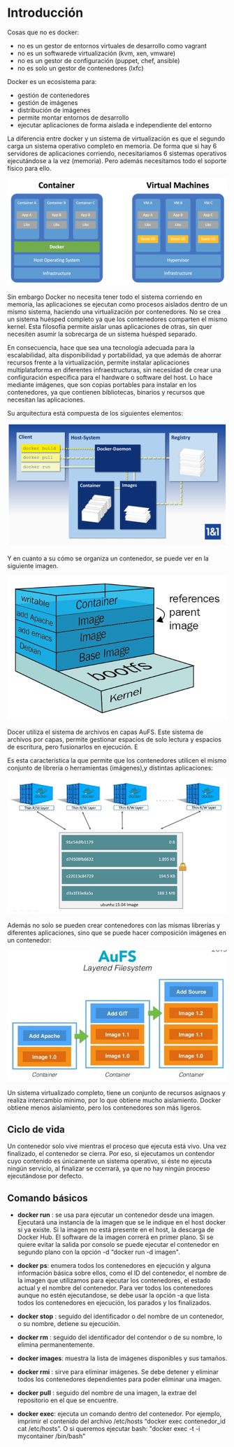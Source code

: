 # Introducción

Cosas que no es docker:

* no es un gestor de entornos virtuales de desarrollo como vagrant
* no es un softwarede virtualización (kvm, xen, vmware)
* no es un gestor de configuración (puppet, chef, ansible)
* no es solo un gestor de contenedores (lxfc)

Docker es un ecosistema para:

* gestión de contenedores
* gestión de imágenes
* distribución de imágenes
* permite montar entornos de desarrollo
* ejecutar aplicaciones de forma aislada e independiente del entorno

La diferencia entre docker y un sistema de virtualización es que el segundo carga un sistema operativo completo en memoria. De forma que si hay 6 servidores de aplicaciones corriendo, necesitariamos 6 sistemas operativos ejecutándose a la vez (memoria). Pero además necesitamos todo el soporte físico para ello.

![comparación](imagenes/vm-docker.png)

Sin embargo Docker no necesita tener todo el sistema corriendo en memoria, las aplicaciones se ejecutan como procesos aislados dentro de un mismo sistema, haciendo una virtualización por contenedores. No se crea un sistema huésped completo ya que los contenedores comparten el mismo kernel. Esta filosofía permite aislar unas aplicaciones de otras, sin quer necesiten asumir la sobrecarga de un sistema huésped separado.

En consecuencia, hace que sea una tecnología adecuada para la escalabilidad, alta disponibilidad y portabilidad, ya que además de ahorrar recursos frente a la virtualización, permite instalar aplicaciones multiplataforma en diferentes infraestructuras, sin necesidad de crear una configuración específica para el hardware o software del host. Lo hace mediante imágenes, que son copias portables para instalar en los contenedores, ya que contienen bibliotecas, binarios y recursos que necesitan las aplicaciones.

Su arquitectura está compuesta de los siguientes elementos:

![arquitectura](imagenes/arquitectura.png)

Y en cuanto a su cómo se organiza un contenedor, se puede ver en la siguiente imagen.

![Sección transversal contenedor](imagenes/container.png)

Docer utiliza el sistema de archivos en capas AuFS. Este sistema de archivos por capas, permite gestionar espacios de solo lectura y espacios de escritura, pero fusionarlos en ejecución. E

Es esta característica la que permite que los contenedores utilicen el mismo conjunto de librería o herramientas (imágenes),y distintas aplicaciones:

![filosofía docker](imagenes/sharing-layers.jpg)

Además no solo se pueden crear contenedores con las mismas librerías y diferentes aplicaciones, sino que se puede hacer composición imágenes en un contenedor:

![composicion](imagenes/composicion.jpg)

Un sistema virtualizado completo, tiene un conjunto de recursos asignaos y realiza intercambio mínimo, por lo que obtiene mucho aislamiento. Docker obtiene menos aislamiento, pero los contenedores son más ligeros.

## Ciclo de vida

Un contenedor solo vive mientras el proceso que ejecuta está vivo. Una vez finalizado, el contenedor se cierra. Por eso, si ejecutamos un contendor cuyo contenido es únicamente un sistema operativo, si éste no ejecuta ningún servicio, al finalizar se ccerrará, ya que no hay ningún proceso ejecutándose por defecto. 

## Comando básicos

* **docker run** : se usa para ejecutar un contenedor desde una imagen. Ejecutará una instancia de la imagen que se le indique en el host docker si ya existe. Si la imagen no está presente en el host, la descarga de Docker Hub. El software de la imagen correrá en primer plano. Si se quiere evitar la salida por consolo se puede ejecutar el contenedor en segundo plano con la opción -d “docker run -d imagen".

* **docker ps**: enumera todos los contenedores en ejecución y alguna información básica sobre ellos, como el ID del contenedor, el nombre de la imagen que utilizamos para ejecutar los contenedores, el estado actual y el nombre del contenedor. Para ver todos los contenedores aunque no estén ejecutandose, se debe usar la opción -a que lista todos los contenedores en ejecución, los parados y los finalizados.

* **docker stop** : seguido del identificador o del nombre de un contenedor, o su nombre, detiene su ejecucióin.

* **docker rm** : seguido del identificador del contendor o de su nombre, lo elimina permanentemente.

* **docker images**: muestra la lista de imágenes disponibles y sus tamaños.

* **docker rmi** : sirve para eliminar imágenes. Se debe detener y eliminar todos los contenedores dependientes para poder eliminar una imagen.
  
* **docker pull** : seguido del nombre de una imagen, la extrae del repositorio en el que se encuentre.

* **docker exec**: ejecuta un comando dentro del contenedor. Por ejemplo, imprimir el contenido del archivo /etc/hosts “docker exec contenedor_id cat /etc/hosts”. O si queremos ejecutar bash: "docker exec -t -i mycontainer /bin/bash"